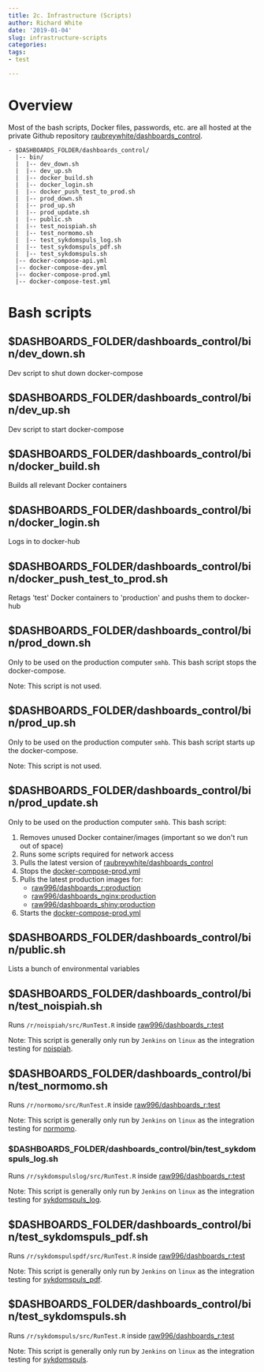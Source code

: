 ```yaml
---
title: 2c. Infrastructure (Scripts)
author: Richard White
date: '2019-01-04'
slug: infrastructure-scripts
categories:
tags: 
- test

---
```


# Overview

Most of the bash scripts, Docker files, passwords, etc. are all hosted at the private Github repository [raubreywhite/dashboards_control](https://github.com/raubreywhite/dashboards_control).

```
- $DASHBOARDS_FOLDER/dashboards_control/
  |-- bin/
  |  |-- dev_down.sh
  |  |-- dev_up.sh
  |  |-- docker_build.sh
  |  |-- docker_login.sh
  |  |-- docker_push_test_to_prod.sh
  |  |-- prod_down.sh
  |  |-- prod_up.sh
  |  |-- prod_update.sh
  |  |-- public.sh
  |  |-- test_noispiah.sh
  |  |-- test_normomo.sh
  |  |-- test_sykdomspuls_log.sh
  |  |-- test_sykdomspuls_pdf.sh
  |  |-- test_sykdomspuls.sh
  |-- docker-compose-api.yml
  |-- docker-compose-dev.yml
  |-- docker-compose-prod.yml
  |-- docker-compose-test.yml
```

# Bash scripts

## $DASHBOARDS_FOLDER/dashboards_control/bin/dev_down.sh

Dev script to shut down docker-compose

## $DASHBOARDS_FOLDER/dashboards_control/bin/dev_up.sh

Dev script to start docker-compose

## $DASHBOARDS_FOLDER/dashboards_control/bin/docker_build.sh

Builds all relevant Docker containers

## $DASHBOARDS_FOLDER/dashboards_control/bin/docker_login.sh

Logs in to docker-hub

## $DASHBOARDS_FOLDER/dashboards_control/bin/docker_push_test_to_prod.sh 

Retags 'test' Docker containers to 'production' and pushs them to docker-hub

## $DASHBOARDS_FOLDER/dashboards_control/bin/prod_down.sh

Only to be used on the production computer `smhb`. This bash script stops the docker-compose.

Note: This script is not used.

## $DASHBOARDS_FOLDER/dashboards_control/bin/prod_up.sh

Only to be used on the production computer `smhb`. This bash script starts up the docker-compose.

Note: This script is not used.
    
## $DASHBOARDS_FOLDER/dashboards_control/bin/prod_update.sh

Only to be used on the production computer `smhb`. This bash script:

1. Removes unused Docker container/images (important so we don't run out of space)
2. Runs some scripts required for network access
3. Pulls the latest version of [raubreywhite/dashboards_control](https://github.com/raubreywhite/dashboards_control)
4. Stops the [docker-compose-prod.yml](https://github.com/raubreywhite/dashboards_control/blob/master/infrastructure/docker-compose-prod.yml)
5. Pulls the latest production images for:
    - [raw996/dashboards_r:production](https://github.com/raubreywhite/dashboards_control/blob/master/infrastructure/dashboards_r/Dockerfile)
    - [raw996/dashboards_nginx:production](https://github.com/raubreywhite/dashboards_control/blob/master/infrastructure/dashboards_nginx/Dockerfile)
    - [raw996/dashboards_shiny:production](https://github.com/raubreywhite/dashboards_control/blob/master/infrastructure/dashboards_shiny/Dockerfile)
6. Starts the [docker-compose-prod.yml](https://github.com/raubreywhite/dashboards_control/blob/master/infrastructure/docker-compose-prod.yml)

## $DASHBOARDS_FOLDER/dashboards_control/bin/public.sh

Lists a bunch of environmental variables

## $DASHBOARDS_FOLDER/dashboards_control/bin/test_noispiah.sh

Runs `/r/noispiah/src/RunTest.R` inside [raw996/dashboards_r:test](https://github.com/raubreywhite/dashboards_control/blob/master/infrastructure/dashboards_r/Dockerfile)

Note: This script is generally only run by `Jenkins` on `linux` as the integration testing for [noispiah](https://folkehelseinstituttet.github.io/dashboards_noispiah/).

## $DASHBOARDS_FOLDER/dashboards_control/bin/test_normomo.sh

Runs `/r/normomo/src/RunTest.R` inside [raw996/dashboards_r:test](https://github.com/raubreywhite/dashboards_control/blob/master/infrastructure/dashboards_r/Dockerfile)

Note: This script is generally only run by `Jenkins` on `linux` as the integration testing for [normomo](https://folkehelseinstituttet.github.io/dashboards_normomo/).

### $DASHBOARDS_FOLDER/dashboards_control/bin/test_sykdomspuls_log.sh

Runs `/r/sykdomspulslog/src/RunTest.R` inside [raw996/dashboards_r:test](https://github.com/raubreywhite/dashboards_control/blob/master/infrastructure/dashboards_r/Dockerfile)

Note: This script is generally only run by `Jenkins` on `linux` as the integration testing for [sykdomspuls_log](https://folkehelseinstituttet.github.io/dashboards_sykdomspuls_log/).

## $DASHBOARDS_FOLDER/dashboards_control/bin/test_sykdomspuls_pdf.sh

Runs `/r/sykdomspulspdf/src/RunTest.R` inside [raw996/dashboards_r:test](https://github.com/raubreywhite/dashboards_control/blob/master/infrastructure/dashboards_r/Dockerfile)

Note: This script is generally only run by `Jenkins` on `linux` as the integration testing for [sykdomspuls_pdf](https://folkehelseinstituttet.github.io/dashboards_sykdomspuls_pdf/).

## $DASHBOARDS_FOLDER/dashboards_control/bin/test_sykdomspuls.sh

Runs `/r/sykdomspuls/src/RunTest.R` inside [raw996/dashboards_r:test](https://github.com/raubreywhite/dashboards_control/blob/master/infrastructure/dashboards_r/Dockerfile)

Note: This script is generally only run by `Jenkins` on `linux` as the integration testing for [sykdomspuls](https://folkehelseinstituttet.github.io/dashboards_sykdomspuls/).


